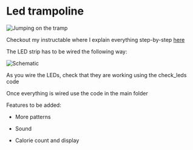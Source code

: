 # Led trampoline

![Jumping on the tramp](../assets/jumping.gif?raw=true)

Checkout my instructable where I explain everything step-by-step [here](https://www.instructables.com/id/Interactive-Neopixel-Trampoline/)

The LED strip has to be wired the following way: 

![Schematic](../assets/Schematic.png?raw=true)

As you wire the LEDs, check that they are working using the check_leds code

Once everything is wired use the code in the main folder 

Features to be added:

* More patterns

* Sound

* Calorie count and display
